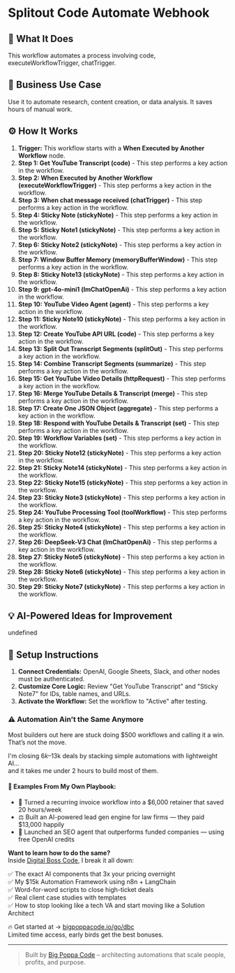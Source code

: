 # Splitout Code Automate Webhook

## 🚀 What It Does
This workflow automates a process involving code, executeWorkflowTrigger, chatTrigger.

## 💼 Business Use Case
Use it to automate research, content creation, or data analysis. It saves hours of manual work.

## ⚙️ How It Works
1.  **Trigger:** This workflow starts with a **When Executed by Another Workflow** node.
2. **Step 1: Get YouTube Transcript (code)** - This step performs a key action in the workflow.
3. **Step 2: When Executed by Another Workflow (executeWorkflowTrigger)** - This step performs a key action in the workflow.
4. **Step 3: When chat message received (chatTrigger)** - This step performs a key action in the workflow.
5. **Step 4: Sticky Note (stickyNote)** - This step performs a key action in the workflow.
6. **Step 5: Sticky Note1 (stickyNote)** - This step performs a key action in the workflow.
7. **Step 6: Sticky Note2 (stickyNote)** - This step performs a key action in the workflow.
8. **Step 7: Window Buffer Memory (memoryBufferWindow)** - This step performs a key action in the workflow.
9. **Step 8: Sticky Note13 (stickyNote)** - This step performs a key action in the workflow.
10. **Step 9: gpt-4o-mini1 (lmChatOpenAi)** - This step performs a key action in the workflow.
11. **Step 10: YouTube Video Agent (agent)** - This step performs a key action in the workflow.
12. **Step 11: Sticky Note10 (stickyNote)** - This step performs a key action in the workflow.
13. **Step 12: Create YouTube API URL (code)** - This step performs a key action in the workflow.
14. **Step 13: Split Out Transcript Segments (splitOut)** - This step performs a key action in the workflow.
15. **Step 14: Combine Transcript Segments (summarize)** - This step performs a key action in the workflow.
16. **Step 15: Get YouTube Video Details (httpRequest)** - This step performs a key action in the workflow.
17. **Step 16: Merge YouTube Details & Transcript (merge)** - This step performs a key action in the workflow.
18. **Step 17: Create One JSON Object (aggregate)** - This step performs a key action in the workflow.
19. **Step 18: Respond with YouTube Details & Transcript (set)** - This step performs a key action in the workflow.
20. **Step 19: Workflow Variables (set)** - This step performs a key action in the workflow.
21. **Step 20: Sticky Note12 (stickyNote)** - This step performs a key action in the workflow.
22. **Step 21: Sticky Note14 (stickyNote)** - This step performs a key action in the workflow.
23. **Step 22: Sticky Note15 (stickyNote)** - This step performs a key action in the workflow.
24. **Step 23: Sticky Note3 (stickyNote)** - This step performs a key action in the workflow.
25. **Step 24: YouTube Processing Tool (toolWorkflow)** - This step performs a key action in the workflow.
26. **Step 25: Sticky Note4 (stickyNote)** - This step performs a key action in the workflow.
27. **Step 26: DeepSeek-V3   Chat (lmChatOpenAi)** - This step performs a key action in the workflow.
28. **Step 27: Sticky Note5 (stickyNote)** - This step performs a key action in the workflow.
29. **Step 28: Sticky Note6 (stickyNote)** - This step performs a key action in the workflow.
30. **Step 29: Sticky Note7 (stickyNote)** - This step performs a key action in the workflow.

## 💡 AI-Powered Ideas for Improvement
undefined

## 🔧 Setup Instructions
1. **Connect Credentials:** OpenAI, Google Sheets, Slack, and other nodes must be authenticated.
2. **Customize Core Logic:** Review "Get YouTube Transcript" and "Sticky Note7" for IDs, table names, and URLs.
3. **Activate the Workflow:** Set the workflow to "Active" after testing.

### ⚠️ Automation Ain’t the Same Anymore

Most builders out here are stuck doing $500 workflows and calling it a win.  
That’s not the move.  

I'm closing $6k–$13k deals by stacking simple automations with lightweight AI...  
and it takes me under 2 hours to build most of them.

#### 🧠 Examples From My Own Playbook:
- 🔁 Turned a recurring invoice workflow into a $6,000 retainer that saved 20 hours/week  
- ⚖️ Built an AI-powered lead gen engine for law firms — they paid $13,000 happily  
- 🚀 Launched an SEO agent that outperforms funded companies — using free OpenAI credits  

**Want to learn how to do the same?**  
Inside [Digital Boss Code](https://bigpoppacode.io/go/dbc), I break it all down:

✅ The exact AI components that 3x your pricing overnight  
✅ My $15k Automation Framework using n8n + LangChain  
✅ Word-for-word scripts to close high-ticket deals  
✅ Real client case studies with templates  
✅ How to stop looking like a tech VA and start moving like a Solution Architect  

🔥 Get started at → [bigpoppacode.io/go/dbc](https://bigpoppacode.io/go/dbc)  
Limited time access, early birds get the best bonuses.

---
> Built by [Big Poppa Code](https://bigpoppacode.io) – architecting automations that scale people, profits, and purpose.
